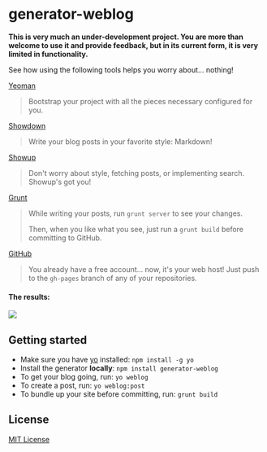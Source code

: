 # generator-weblog

**This is very much an under-development project. You are more than welcome to use it and provide feedback, but in its current form, it is very limited in functionality.**

See how using the following tools helps you worry about... nothing!

[Yeoman](https://github.com/yeoman)
> Bootstrap your project with all the pieces necessary configured for you.

[Showdown](https://github.com/coreyti/showdown)
> Write your blog posts in your favorite style: Markdown!

[Showup](https://github.com/stephenplusplus/showup)
> Don't worry about style, fetching posts, or implementing search. Showup's got you!

[Grunt](gruntjs.com)
> While writing your posts, run `grunt server` to see your changes.
>
> Then, when you like what you see, just run a `grunt build` before committing to GitHub.

[GitHub](http://github.com)
> You already have a free account... now, it's your web host! Just push to the `gh-pages` branch of any of your repositories.

#### The results:
![](http://s7.postimg.org/hygpi7hfv/showup_sample.png)

## Getting started
- Make sure you have [yo](https://github.com/yeoman/yo) installed:
    `npm install -g yo`
- Install the generator **locally**: `npm install generator-weblog`
- To get your blog going, run: `yo weblog`
- To create a post, run: `yo weblog:post`
- To bundle up your site before committing, run: `grunt build`

## License
[MIT License](http://en.wikipedia.org/wiki/MIT_License)
